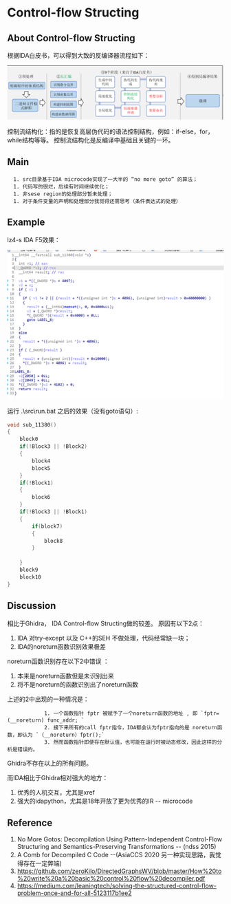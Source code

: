 #  Control-flow Structing

## About  Control-flow Structing 

 根据IDA白皮书，可以得到大致的反编译器流程如下：

![](./picture/decompiler.png)



控制流结构化：指的是恢复高层伪代码的语法控制结构，例如：if-else，for，while结构等等。 控制流结构化是反编译中基础且关键的一环。

## Main

      1. src目录基于IDA microcode实现了一大半的 “no more goto” 的算法；
      1. 代码写的很烂，后续有时间继续优化；
      1. 非sese region的处理部分暂未处理；
      1. 对于条件变量的声明和处理部分我觉得还需思考（条件表达式的处理）

## Example

lz4-s IDA F5效果：

![](./picture/ida.png)



运行 .\src\run.bat 之后的效果（没有goto语句）: 

```c
void sub_11380() 
{
	block0
    if(!Block3 || !Block2)
    {
        block4
        block5
    }
    if(!Block1)
    {
        block6
    }
    if(!Block3 || !Block1)
    {
        if(block7)
        {
            block8
        }
        
    }
    block9
    block10
}
```

## Discussion

相比于Ghidra， IDA Control-flow Structing做的较差。 原因有以下2点：

1. IDA 对try-except 以及 C++的SEH 不做处理，代码经常缺一块；
2. IDA的noreturn函数识别效果极差

noreturn函数识别存在以下2中错误 ：

1. 本来是noreturn函数但是未识别出来
2. 将不是noreturn的函数识别出了noreturn函数

上述的2中出现的一种情况是：

                1. 一个函数指针 fptr 被赋予了一个noreturn函数的地址 , 即 `fptr= (__noreturn) func_addr; `
                2. 接下来所有的call fptr指令，IDA都会认为fptr指向的是 noreturn函数，即认为 `（__noreturn）fptr();`
                3. 然而函数指针即使存在默认值，也可能在运行时被动态修改，因此这样的分析是错误的。

Ghidra不存在以上的所有问题。

而IDA相比于Ghidra相对强大的地方：

1. 优秀的人机交互，尤其是xref
2. 强大的idapython，尤其是18年开放了更为优秀的IR -- microcode

## Reference

1. No More Gotos: Decompilation Using Pattern-Independent Control-Flow Structuring and Semantics-Preserving Transformations -- (ndss 2015)
2.  A Comb for Decompiled C Code --(AsiaCCS 2020  另一种实现思路，我觉得存在一定弊端)
3. https://github.com/zeroKilo/DirectedGraphsWV/blob/master/How%20to%20write%20a%20basic%20control%20flow%20decompiler.pdf
4. https://medium.com/leaningtech/solving-the-structured-control-flow-problem-once-and-for-all-5123117b1ee2